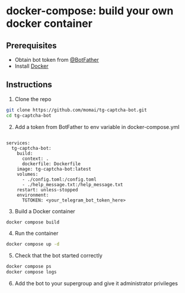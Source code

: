 # docker-compose: build your own docker container

## Prerequisites

- Obtain bot token from [@BotFather](https://t.me/BotFather)
- Install [Docker](https://docs.docker.com/install)

## Instructions

1. Clone the repo

```bash
git clone https://github.com/momai/tg-captcha-bot.git
cd tg-captcha-bot
```

2. Add a token from BotFather to env variable in docker-compose.yml
```version: '3'

services:
  tg-captcha-bot:
    build:
      context: .
      dockerfile: Dockerfile
    image: tg-captcha-bot:latest
    volumes:
      - ./config.toml:/config.toml
      - ./help_message.txt:/help_message.txt
    restart: unless-stopped
    environment:
      TGTOKEN: <your_telegram_bot_token_here>
```
3. Build a Docker container

```bash
docker compose build
```

4. Run the container

```bash
docker compose up -d
```

5. Check that the bot started correctly

```bash
docker compose ps
docker compose logs
```

6. Add the bot to your supergroup and give it administrator privileges

